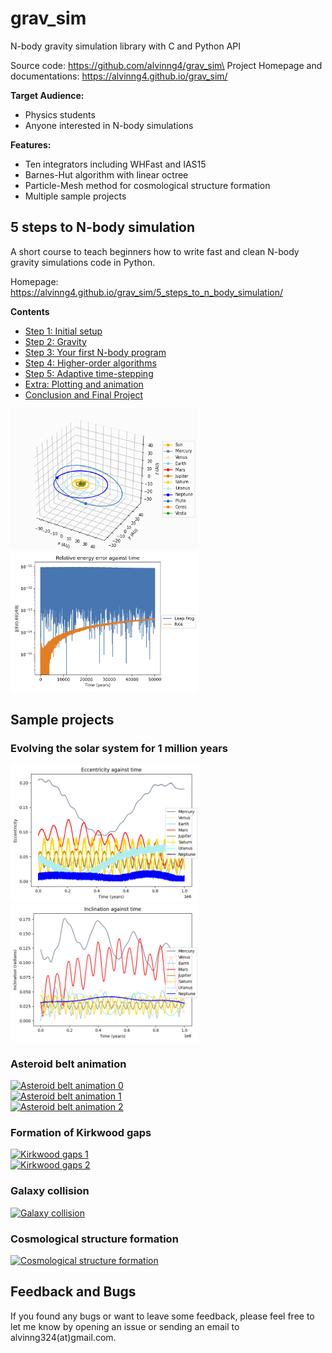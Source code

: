 # grav_sim

N-body gravity simulation library with C and Python API

Source code: https://github.com/alvinng4/grav_sim\
Project Homepage and documentations: https://alvinng4.github.io/grav_sim/

**Target Audience:**

* Physics students
* Anyone interested in N-body simulations

**Features:**

* Ten integrators including WHFast and IAS15
* Barnes-Hut algorithm with linear octree
* Particle-Mesh method for cosmological structure formation
* Multiple sample projects

## 5 steps to N-body simulation

A short course to teach beginners how to write fast and clean N-body gravity simulations code in Python.

Homepage: https://alvinng4.github.io/grav_sim/5_steps_to_n_body_simulation/

**Contents**

- [Step 1: Initial setup](5_steps_to_n_body_simulation/step1.md)
- [Step 2: Gravity](5_steps_to_n_body_simulation/step2.md)
- [Step 3: Your first N-body program](5_steps_to_n_body_simulation/step3.md)
- [Step 4: Higher-order algorithms](5_steps_to_n_body_simulation/step4.md)
- [Step 5: Adaptive time-stepping](5_steps_to_n_body_simulation/step5.md)
- [Extra: Plotting and animation](5_steps_to_n_body_simulation/extra.md)
- [Conclusion and Final Project](5_steps_to_n_body_simulation/conclusion.md)

<img src="./examples/media/solar_plus_3d.png" alt="Image" width="300">
<img src="./examples/media/rel_energy.png" alt="Image" width="300">

## Sample projects

### Evolving the solar system for 1 million years

<img src="./examples/media/eccentricity.png" alt="Image" width="300">
<img src="./examples/media/inclination.png" alt="Image" width="300">

### Asteroid belt animation

[![Asteroid belt animation 0](https://img.youtube.com/vi/C45ceYja0jE/0.jpg)](https://www.youtube.com/watch?v=C45ceYja0jE)  
[![Asteroid belt animation 1](https://img.youtube.com/vi/eg7plHjP1eg/0.jpg)](https://www.youtube.com/watch?v=eg7plHjP1eg)  
[![Asteroid belt animation 2](https://img.youtube.com/vi/HMv7OwqAmBY/0.jpg)](https://www.youtube.com/watch?v=HMv7OwqAmBY)

### Formation of Kirkwood gaps

[![Kirkwood gaps 1](https://img.youtube.com/vi/AEyjIF-8zT0/0.jpg)](https://www.youtube.com/watch?v=AEyjIF-8zT0)  
[![Kirkwood gaps 2](https://img.youtube.com/vi/jHLLr7ACvDQ/0.jpg)](https://www.youtube.com/watch?v=jHLLr7ACvDQ)

### Galaxy collision

[![Galaxy collision](https://img.youtube.com/vi/nXTUdjLXwtI/0.jpg)](https://www.youtube.com/watch?v=nXTUdjLXwtI)

### Cosmological structure formation

[![Cosmological structure formation](https://img.youtube.com/vi/yof2x_0IeOA/0.jpg)](https://www.youtube.com/watch?v=yof2x_0IeOA)

## Feedback and Bugs
If you found any bugs or want to leave some feedback, please feel free to let me know by opening an issue or sending an email to alvinng324(at)gmail.com.
